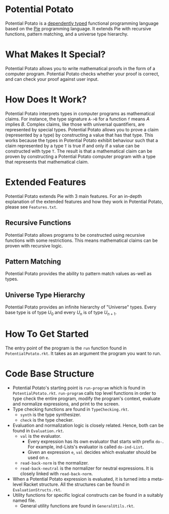 # Potential Potato
Potential Potato is a [dependently typed](https://en.wikipedia.org/wiki/Dependent_type) functional programming language based on the
[Pie](https://github.com/the-little-typer/pie) programming language. It extends Pie with recursive functions, pattern matching, and a universe type hierarchy.

# What Makes It Special?
Potential Potato allows you to write mathematical proofs in the form of a computer program. Potential Potato checks whether your proof is correct, 
and can check your proof against user input.

# How Does It Work?
Potential Potato interprets types in computer programs as mathematical claims. For instance, the type signature `A->B` for a function `f` means $A$ implies $B$. 
Complex claims, like those with universal quantifiers, are represented by special types. Potential Potato allows you to prove a claim (represented by a type)
by constructing a value that has that type. This works because the types in Potential Potato exhibit behaviour such that a claim represented by a
type `T` is true if and only if a value can be constructed with type `T`. The result is that a mathematical claim can be proven by constructing
a Potential Potato computer program with a type that represents that mathematical claim.

# Extended Features
Potential Potato extends Pie with 3 main features. For an in-depth explanation of the extended features and how they work in Potential Potato, please see `Features.txt`.
## Recursive Functions
Potential Potato allows programs to be constructed using recursive functions with some restrictions. 
This means mathematical claims can be proven with recursive logic.
## Pattern Matching
Potential Potato provides the ability to pattern match values as-well as types.
## Universe Type Hierarchy
Potential Potato provides an infinite hierarchy of "Universe" types. Every base type is of type $U_0$ and every $U_n$ is of type $U_{n+1}$.

# How To Get Started
The entry point of the program is the `run` function found in `PotentialPotato.rkt`. It takes as an argument the program you want to run.

# Code Base Structure
- Potential Potato's starting point is `run-program` which is found in `PotentialPotato.rkt`. `run-program` calls top level functions in order to type check the entire program, modify the program's context, evaluate and normalize expressions, and print to the screen.
- Type checking functions are found in `TypeChecking.rkt`. 
  - `synth` is the type synthesizer.
  - `check` is the type checker.
- Evaluation and normalization logic is closely related. Hence, both can be found in `Evaluation.rkt`.
  - `val` is the evaluator. 
    - Every expression has its own evaluator that starts with prefix `do-`. For example, ind-Lists's evaluator is called `do-ind-List`. 
    - Given an expression `e`, `val` decides which evaluater should be used on `e`.
  - `read-back-norm` is the normalizer.
  - `read-back-neutral` is the normalizer for neutral expressions. It is closely linked with `read-back-norm`.
- When a Potential Potato expression is evaluated, it is turned into a  meta-level Racket structure. All the structures can be found in `EvaluationStructs.rkt`.
- Utility functions for specific logical constructs can be found in a suitably named file.
  - General utility functions are found in `GeneralUtils.rkt`.
